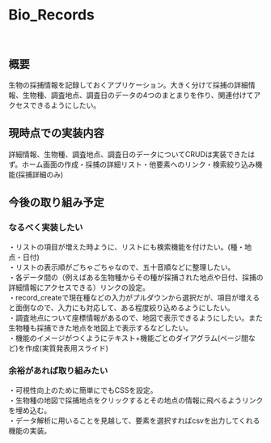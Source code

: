 # Bio_Records<br><br>
## 概要<br>
生物の採捕情報を記録しておくアプリケーション。大きく分けて採捕の詳細情報、生物種、調査地点、調査日のデータの4つのまとまりを作り、関連付けてアクセスできるようにしたい。

## 現時点での実装内容<br>
詳細情報、生物種、調査地点、調査日のデータについてCRUDは実装できたはず。ホーム画面の作成・採捕の詳細リスト・他要素へのリンク・検索絞り込み機能(採捕詳細のみ)

## 今後の取り組み予定<br>
### なるべく実装したい<br>

・リストの項目が増えた時ように、リストにも検索機能を付けたい。(種・地点・日付)<br>
・リストの表示順がごちゃごちゃなので、五十音順などに整理したい。<br>
・各データ間の（例えばある生物種からその種が採捕された地点や日付、採捕の詳細情報にアクセスできる）リンクの設定。<br>
・record_createで現在種などの入力がプルダウンから選択だが、項目が増えると面倒なので、入力にも対応して、ある程度絞り込めるようにしたい。<br>
・調査地点について座標情報があるので、地図で表示できるようにしたい。また生物種も採捕できた地点を地図上で表示するなどしたい。<br>
・機能のイメージがつくようにテキスト+機能ごとのダイアグラム(ページ間など)を作成(実質発表用スライド)

### 余裕があれば取り組みたい<br>
・可視性向上のために簡単にでもCSSを設定。<br>
・生物種の地図で採捕地点をクリックするとその地点の情報に飛べるようリンクを埋め込む。<br>
・データ解析に用いることを見越して、要素を選択すればcsvを出力してくれる機能の実装。<br>
